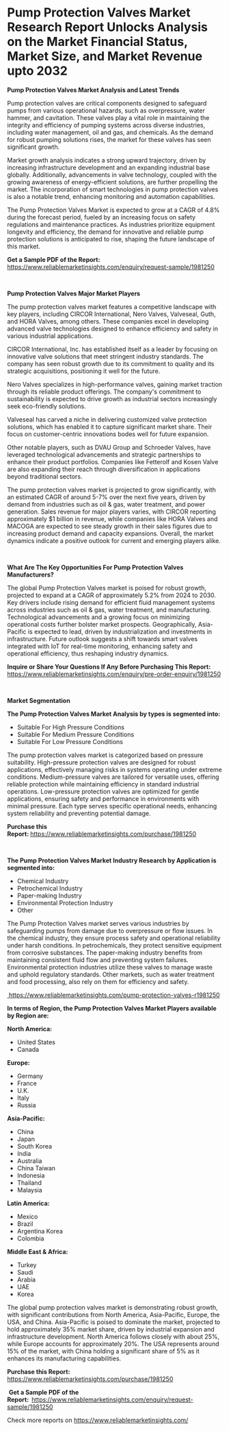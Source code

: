 <p><h1>Pump Protection Valves Market Research Report Unlocks Analysis on the Market Financial Status, Market Size, and Market Revenue upto 2032</h1></p><p><strong>Pump Protection Valves Market Analysis and Latest Trends</strong></p>
<p><p>Pump protection valves are critical components designed to safeguard pumps from various operational hazards, such as overpressure, water hammer, and cavitation. These valves play a vital role in maintaining the integrity and efficiency of pumping systems across diverse industries, including water management, oil and gas, and chemicals. As the demand for robust pumping solutions rises, the market for these valves has seen significant growth.</p><p>Market growth analysis indicates a strong upward trajectory, driven by increasing infrastructure development and an expanding industrial base globally. Additionally, advancements in valve technology, coupled with the growing awareness of energy-efficient solutions, are further propelling the market. The incorporation of smart technologies in pump protection valves is also a notable trend, enhancing monitoring and automation capabilities.</p><p>The Pump Protection Valves Market is expected to grow at a CAGR of 4.8% during the forecast period, fueled by an increasing focus on safety regulations and maintenance practices. As industries prioritize equipment longevity and efficiency, the demand for innovative and reliable pump protection solutions is anticipated to rise, shaping the future landscape of this market.</p></p>
<p><strong>Get a Sample PDF of the Report:&nbsp;</strong> <a href="https://www.reliablemarketinsights.com/enquiry/request-sample/1981250?utm_campaign=2606&utm_medium=2&utm_source=Github&utm_content=ia&utm_term=10042025&utm_id=pump-protection-valves">https://www.reliablemarketinsights.com/enquiry/request-sample/1981250</a></p>
<p>&nbsp;</p>
<p><strong>Pump Protection Valves Major Market Players</strong></p>
<p><p>The pump protection valves market features a competitive landscape with key players, including CIRCOR International, Nero Valves, Valveseal, Guth, and HORA Valves, among others. These companies excel in developing advanced valve technologies designed to enhance efficiency and safety in various industrial applications.</p><p>CIRCOR International, Inc. has established itself as a leader by focusing on innovative valve solutions that meet stringent industry standards. The company has seen robust growth due to its commitment to quality and its strategic acquisitions, positioning it well for the future.</p><p>Nero Valves specializes in high-performance valves, gaining market traction through its reliable product offerings. The company's commitment to sustainability is expected to drive growth as industrial sectors increasingly seek eco-friendly solutions.</p><p>Valveseal has carved a niche in delivering customized valve protection solutions, which has enabled it to capture significant market share. Their focus on customer-centric innovations bodes well for future expansion.</p><p>Other notable players, such as DVAU Group and Schroeder Valves, have leveraged technological advancements and strategic partnerships to enhance their product portfolios. Companies like Fetterolf and Kosen Valve are also expanding their reach through diversification in applications beyond traditional sectors.</p><p>The pump protection valves market is projected to grow significantly, with an estimated CAGR of around 5-7% over the next five years, driven by demand from industries such as oil & gas, water treatment, and power generation. Sales revenue for major players varies, with CIRCOR reporting approximately $1 billion in revenue, while companies like HORA Valves and MACOGA are expected to see steady growth in their sales figures due to increasing product demand and capacity expansions. Overall, the market dynamics indicate a positive outlook for current and emerging players alike.</p></p>
<p>&nbsp;</p>
<p><strong>What Are The Key Opportunities For Pump Protection Valves Manufacturers?</strong></p>
<p><p>The global Pump Protection Valves market is poised for robust growth, projected to expand at a CAGR of approximately 5.2% from 2024 to 2030. Key drivers include rising demand for efficient fluid management systems across industries such as oil & gas, water treatment, and manufacturing. Technological advancements and a growing focus on minimizing operational costs further bolster market prospects. Geographically, Asia-Pacific is expected to lead, driven by industrialization and investments in infrastructure. Future outlook suggests a shift towards smart valves integrated with IoT for real-time monitoring, enhancing safety and operational efficiency, thus reshaping industry dynamics.</p></p>
<p><strong>Inquire or Share Your Questions If Any Before Purchasing This Report:</strong> <a href="https://www.reliablemarketinsights.com/enquiry/pre-order-enquiry/1981250?utm_campaign=2606&utm_medium=2&utm_source=Github&utm_content=ia&utm_term=10042025&utm_id=pump-protection-valves">https://www.reliablemarketinsights.com/enquiry/pre-order-enquiry/1981250</a></p>
<p>&nbsp;</p>
<p><strong>Market Segmentation</strong></p>
<p><strong>The Pump Protection Valves Market Analysis by types is segmented into:</strong></p>
<p><ul><li>Suitable For High Pressure Conditions</li><li>Suitable For Medium Pressure Conditions</li><li>Suitable For Low Pressure Conditions</li></ul></p>
<p><p>The pump protection valves market is categorized based on pressure suitability. High-pressure protection valves are designed for robust applications, effectively managing risks in systems operating under extreme conditions. Medium-pressure valves are tailored for versatile uses, offering reliable protection while maintaining efficiency in standard industrial operations. Low-pressure protection valves are optimized for gentle applications, ensuring safety and performance in environments with minimal pressure. Each type serves specific operational needs, enhancing system reliability and preventing potential damage.</p></p>
<p><strong>Purchase this Report:&nbsp;</strong><a href="https://www.reliablemarketinsights.com/purchase/1981250?utm_campaign=2606&utm_medium=2&utm_source=Github&utm_content=ia&utm_term=10042025&utm_id=pump-protection-valves">https://www.reliablemarketinsights.com/purchase/1981250</a></p>
<p>&nbsp;</p>
<p><strong>The Pump Protection Valves Market Industry Research by Application is segmented into:</strong></p>
<p><ul><li>Chemical Industry</li><li>Petrochemical Industry</li><li>Paper-making Industry</li><li>Environmental Protection Industry</li><li>Other</li></ul></p>
<p><p>The Pump Protection Valves market serves various industries by safeguarding pumps from damage due to overpressure or flow issues. In the chemical industry, they ensure process safety and operational reliability under harsh conditions. In petrochemicals, they protect sensitive equipment from corrosive substances. The paper-making industry benefits from maintaining consistent fluid flow and preventing system failures. Environmental protection industries utilize these valves to manage waste and uphold regulatory standards. Other markets, such as water treatment and food processing, also rely on them for efficiency and safety.</p></p>
<p><a href="https://www.reliablemarketinsights.com/pump-protection-valves-r1981250?utm_campaign=2606&utm_medium=2&utm_source=Github&utm_content=ia&utm_term=10042025&utm_id=pump-protection-valves">&nbsp;https://www.reliablemarketinsights.com/pump-protection-valves-r1981250</a></p>
<p><strong>In terms of Region, the Pump Protection Valves Market Players available by Region are:</strong></p>
<p>
    <p> <strong> North America: </strong>
        <ul>
            <li>United States</li>
            <li>Canada</li>
        </ul>
        </p> 
    <p> <strong> Europe: </strong>
        <ul>
            <li>Germany</li>
            <li>France</li>
            <li>U.K.</li>
            <li>Italy</li>
            <li>Russia</li>
        </ul>
        </p> 
    <p> <strong> Asia-Pacific: </strong>
        <ul>
            <li>China</li>
            <li>Japan</li>
            <li>South Korea</li>
            <li>India</li>
            <li>Australia</li>
            <li>China Taiwan</li>
            <li>Indonesia</li>
            <li>Thailand</li>
            <li>Malaysia</li>
        </ul>
        </p> 
    <p> <strong> Latin America: </strong>
        <ul>
            <li>Mexico</li>
            <li>Brazil</li>
            <li>Argentina Korea</li>
            <li>Colombia</li>
        </ul>
        </p> 
    <p> <strong> Middle East & Africa: </strong>
        <ul>
            <li>Turkey</li>
            <li>Saudi</li>
            <li>Arabia</li>
            <li>UAE</li>
            <li>Korea</li>
        </ul>
    </p>
    </p>
<p><p>The global pump protection valves market is demonstrating robust growth, with significant contributions from North America, Asia-Pacific, Europe, the USA, and China. Asia-Pacific is poised to dominate the market, projected to hold approximately 35% market share, driven by industrial expansion and infrastructure development. North America follows closely with about 25%, while Europe accounts for approximately 20%. The USA represents around 15% of the market, with China holding a significant share of 5% as it enhances its manufacturing capabilities.</p></p>
<p><strong>Purchase this Report: </strong><a href="https://www.reliablemarketinsights.com/purchase/1981250?utm_campaign=2606&utm_medium=2&utm_source=Github&utm_content=ia&utm_term=10042025&utm_id=pump-protection-valves">https://www.reliablemarketinsights.com/purchase/1981250</a></p>
<p>&nbsp;<strong>Get a Sample PDF of the Report:&nbsp;&nbsp;</strong><a href="https://www.reliablemarketinsights.com/enquiry/request-sample/1981250?utm_campaign=2606&utm_medium=2&utm_source=Github&utm_content=ia&utm_term=10042025&utm_id=pump-protection-valves">https://www.reliablemarketinsights.com/enquiry/request-sample/1981250</a></p>
<p><strong></strong></p>
<p>Check more reports on <a href="https://www.reliablemarketinsights.com/?utm_campaign=2606&utm_medium=2&utm_source=Github&utm_content=ia&utm_term=10042025&utm_id=pump-protection-valves">https://www.reliablemarketinsights.com/</a></p>